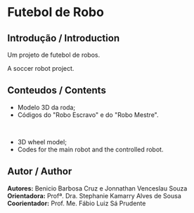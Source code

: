 # Futebol de Robo

## Introdução / Introduction

Um projeto de futebol de robos.

A soccer robot project.

## Conteudos / Contents

+ Modelo 3D da roda;
+ Códigos do "Robo Escravo" e do "Robo Mestre".
<br />

+ 3D wheel model;
+ Codes for the main robot and the controlled robot.

## Autor / Author

**Autores:** Benicio Barbosa Cruz e Jonnathan Venceslau Souza <br />
**Orientadora:** Profª. Dra. Stephanie Kamarry Alves de Sousa <br />
**Coorientador:** Prof. Me. Fábio Luiz Sá Prudente

